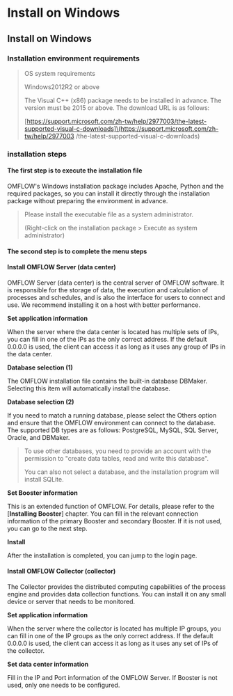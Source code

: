 # Install on Windows

## Install on Windows

### Installation environment requirements

> OS system requirements
>
> Windows2012R2 or above
>
> The Visual C++ (x86) package needs to be installed in advance. The version must be 2015 or above. The download URL is as follows:
>
> \[https://support.microsoft.com/zh-tw/help/2977003/the-latest-supported-visual-c-downloads]\(https://support.microsoft.com/zh-tw/help/2977003 /the-latest-supported-visual-c-downloads)

### installation steps

#### The first step is to execute the installation file

OMFLOW's Windows installation package includes Apache, Python and the required packages, so you can install it directly through the installation package without preparing the environment in advance.

> Please install the executable file as a system administrator.
>
> (Right-click on the installation package > Execute as system administrator)

#### The second step is to complete the menu steps

#### Install OMFLOW Server (data center)

OMFLOW Server (data center) is the central server of OMFLOW software. It is responsible for the storage of data, the execution and calculation of processes and schedules, and is also the interface for users to connect and use. We recommend installing it on a host with better performance.

**Set application information**

When the server where the data center is located has multiple sets of IPs, you can fill in one of the IPs as the only correct address. If the default 0.0.0.0 is used, the client can access it as long as it uses any group of IPs in the data center.

**Database selection (1)**

The OMFLOW installation file contains the built-in database DBMaker. Selecting this item will automatically install the database.

**Database selection (2)**

If you need to match a running database, please select the Others option and ensure that the OMFLOW environment can connect to the database. The supported DB types are as follows: PostgreSQL, MySQL, SQL Server, Oracle, and DBMaker.

> To use other databases, you need to provide an account with the permission to "create data tables, read and write this database".
>
> You can also not select a database, and the installation program will install SQLite.

**Set Booster information**

This is an extended function of OMFLOW. For details, please refer to the \[**Installing Booster**] chapter. You can fill in the relevant connection information of the primary Booster and secondary Booster. If it is not used, you can go to the next step.

**Install**

After the installation is completed, you can jump to the login page.

#### Install OMFLOW Collector (collector)

The Collector provides the distributed computing capabilities of the process engine and provides data collection functions. You can install it on any small device or server that needs to be monitored.

**Set application information**

When the server where the collector is located has multiple IP groups, you can fill in one of the IP groups as the only correct address. If the default 0.0.0.0 is used, the client can access it as long as it uses any set of IPs of the collector.

**Set data center information**

Fill in the IP and Port information of the OMFLOW Server. If Booster is not used, only one needs to be configured.
